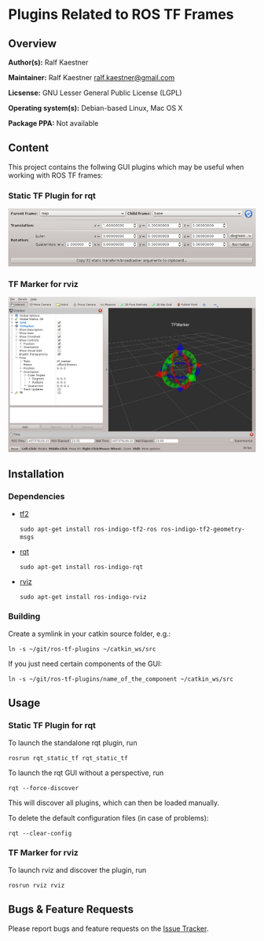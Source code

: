 # Plugins Related to ROS TF Frames

## Overview

**Author(s):** Ralf Kaestner

**Maintainer:** Ralf Kaestner <ralf.kaestner@gmail.com>

**Licsense:** GNU Lesser General Public License (LGPL)

**Operating system(s):** Debian-based Linux, Mac OS X

**Package PPA:** Not available

## Content

This project contains the follwing GUI plugins which may be useful when
working with ROS TF frames:

### Static TF Plugin for rqt

![Static TF Plugin for rqt](rqt_static_tf.png)

### TF Marker for rviz

![TF Marker for rviz](rviz_tf_marker.png)

## Installation

### Dependencies

- [tf2](http://wiki.ros.org/tf2)

  ```shell
  sudo apt-get install ros-indigo-tf2-ros ros-indigo-tf2-geometry-msgs
  ```
 
- [rqt](http://wiki.ros.org/rqt)

  ```shell
  sudo apt-get install ros-indigo-rqt
  ```
 
- [rviz](http://wiki.ros.org/rviz)

  ```shell
  sudo apt-get install ros-indigo-rviz
  ```
 
### Building

Create a symlink in your catkin source folder, e.g.:

  ```shell
  ln -s ~/git/ros-tf-plugins ~/catkin_ws/src
  ```

If you just need certain components of the GUI:

  ```shell
  ln -s ~/git/ros-tf-plugins/name_of_the_component ~/catkin_ws/src
  ```

## Usage

### Static TF Plugin for rqt

To launch the standalone rqt plugin, run

  ```shell
  rosrun rqt_static_tf rqt_static_tf
  ```

To launch the rqt GUI without a perspective, run

  ```shell
  rqt --force-discover
  ```

This will discover all plugins, which can then be loaded manually.

To delete the default configuration files (in case of problems):

  ```shell
  rqt --clear-config
  ```

### TF Marker for rviz

To launch rviz and discover the plugin, run

  ```shell
  rosrun rviz rviz
  ```

## Bugs & Feature Requests

Please report bugs and feature requests on the
[Issue Tracker](https://github.com/ethz-asl/ros-tf-plugins).
